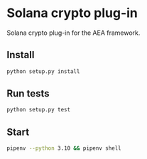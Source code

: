 # Solana crypto plug-in

Solana crypto plug-in for the AEA framework.

## Install

```bash
python setup.py install
```

## Run tests

```bash
python setup.py test
```

## Start

```bash
pipenv --python 3.10 && pipenv shell
```
